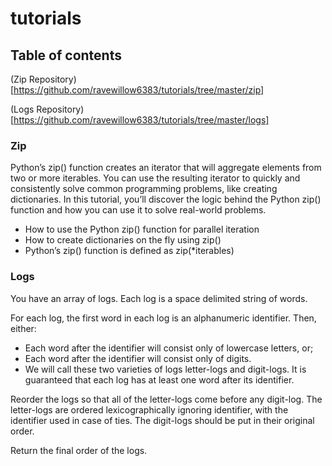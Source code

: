# tutorials

## Table of contents
(Zip Repository)[https://github.com/ravewillow6383/tutorials/tree/master/zip]


(Logs Repository)[https://github.com/ravewillow6383/tutorials/tree/master/logs]


### Zip


Python’s zip() function creates an iterator that will aggregate elements from two or more iterables. You can use the resulting iterator to quickly and consistently solve common programming problems, like creating dictionaries. In this tutorial, you’ll discover the logic behind the Python zip() function and how you can use it to solve real-world problems.
  

  * How to use the Python zip() function for parallel iteration
  * How to create dictionaries on the fly using zip()
  * Python’s zip() function is defined as zip(*iterables)


  ### Logs

You have an array of logs.  Each log is a space delimited string of words.


For each log, the first word in each log is an alphanumeric identifier.  Then, either:


* Each word after the identifier will consist only of lowercase letters, or;
* Each word after the identifier will consist only of digits.
* We will call these two varieties of logs letter-logs and digit-logs.  It is guaranteed that each log has at least one word after its identifier.


Reorder the logs so that all of the letter-logs come before any digit-log.  The letter-logs are ordered lexicographically ignoring identifier, with the identifier used in case of ties.  The digit-logs should be put in their original order.


Return the final order of the logs.
